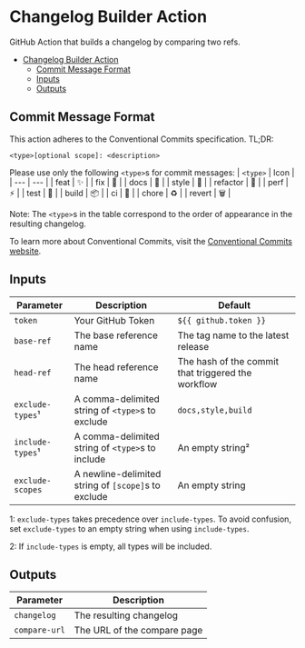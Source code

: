# Changelog Builder Action
GitHub Action that builds a changelog by comparing two refs.

- [Changelog Builder Action](#changelog-builder-action)
  - [Commit Message Format](#commit-message-format)
  - [Inputs](#inputs)
  - [Outputs](#outputs)

## Commit Message Format
This action adheres to the Conventional Commits specification. TL;DR:
```
<type>[optional scope]: <description>
```

Please use only the following `<type>`s for commit messages:
| `<type>` | Icon |
| --- | --- |
| feat | :sparkles: |
| fix | :bug: |
| docs | :memo: |
| style | :lipstick: |
| refactor | :hammer: |
| perf | :zap: |
| test | :test_tube: |
| build | :package: |
| ci | :construction_worker: |
| chore | :recycle: |
| revert | :wastebasket: |

Note: The `<type>`s in the table correspond to the order of appearance in the resulting changelog.

To learn more about Conventional Commits, visit the [Conventional Commits website](https://www.conventionalcommits.org).

## Inputs
| Parameter | Description | Default |
| --- | --- | --- |
| `token` | Your GitHub Token | `${{ github.token }}` |
| `base-ref` | The base reference name | The tag name to the latest release |
| `head-ref` | The head reference name | The hash of the commit that triggered the workflow |
| `exclude-types`¹ | A comma-delimited string of `<type>`s to exclude | `docs,style,build` |
| `include-types`¹ | A comma-delimited string of `<type>`s to include | An empty string² |
| `exclude-scopes` | A newline-delimited string of `[scope]`s to exclude | An empty string |

1: `exclude-types` takes precedence over `include-types`. To avoid confusion, set `exclude-types` to an empty string when using `include-types`.

2: If `include-types` is empty, all types will be included.

## Outputs
| Parameter | Description |
| --- | --- |
| `changelog` | The resulting changelog |
| `compare-url` | The URL of the compare page |
